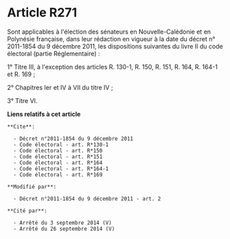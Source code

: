 # Article R271

Sont applicables à l'élection des sénateurs en Nouvelle-Calédonie et en Polynésie française, dans leur rédaction en vigueur à
la date du décret n° 2011-1854 du 9 décembre 2011, les dispositions suivantes du livre II du code électoral (partie
Réglementaire) : 

1° Titre III, à l'exception des articles R. 130-1, R. 150, R. 151, R. 164, R. 164-1 et R. 169 ; 

2° Chapitres Ier et IV à VII du titre IV ; 

3° Titre VI.

**Liens relatifs à cet article**

	**Cite**:

	  - Décret n°2011-1854 du 9 décembre 2011
	  - Code électoral - art. R*130-1
	  - Code électoral - art. R*150
	  - Code électoral - art. R*151
	  - Code électoral - art. R*164
	  - Code électoral - art. R*164-1
	  - Code électoral - art. R*169

	**Modifié par**:

	  - Décret n°2011-1854 du 9 décembre 2011 - art. 2

	**Cité par**:

	  - Arrêté du 3 septembre 2014 (V)
	  - Arrêté du 26 septembre 2014 (V)
